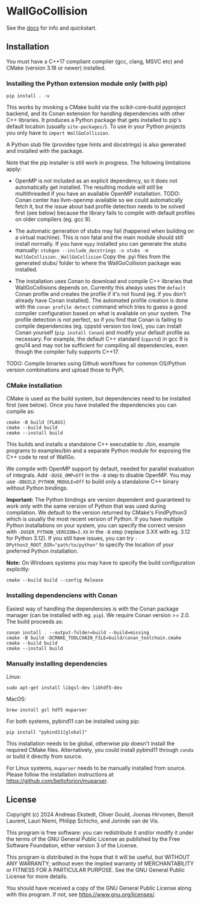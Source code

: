 # WallGoCollision

See the [docs](./docs/source/index.md) for info and quickstart.

## Installation

You must have a C++17 compliant compiler (gcc, clang, MSVC etc) and CMake (version 3.18 or newer) installed.

### Installing the Python extension module only (with pip)

```
pip install . -v
```

This works by invoking a CMake build via the scikit-core-build pyproject backend, and its Conan extension for handling dependencies with other C++ libraries.
It produces a Python package that gets installed to pip's default location (usually ```site-packages/```). To use in your Python projects you only have to ```import WallGoCollision```.

A Python stub file (provides type hints and docstrings) is also generated and installed with the package.

Note that the pip installer is still work in progress. The following limitations apply:
- OpenMP is not included as an explicit dependency, so it does not automatically get installed.
The resulting module will still be multithreaded if you have an available OpenMP installation.
TODO: Conan center has llvm-openmp available so we could automatically fetch it, but the issue about bad profile detection needs to be solved first (see below)
because the library fails to compile with default profiles on older compilers (eg. gcc 9).

- The automatic generation of stubs may fail (happened when building on a virtual machine). This is non fatal and the main module should still install normally. If you have ```mypy``` installed you can generate the stubs manually:
```stubgen --include_docstrings -o stubs -m WallGoCollision._WallGoCollision```
Copy the .pyi files from the generated stubs/ folder to where the WallGoCollision package was installed.

- The installation uses Conan to download and compile C++ libraries that WallGoCollisions depends on.
Currently this always uses the ```default``` Conan profile and creates the profile if it's not found (eg. if you don't already have Conan installed).
The automated profile creation is done with the ```conan profile detect``` command which tries to guess a good compiler configuration based on what is available on your system.
The profile detection is not perfect, so if you find that Conan is failing to compile dependencies (eg. cppstd version too low),
you can install Conan yourself (```pip install Conan```) and modify your default profile as necessary.
For example, the default C++ standard (```cppstd```) in gcc 9 is gnu14 and may not be sufficient for compiling all dependencies, even though the compiler fully supports C++17.

TODO: Compile binaries using Github workflows for common OS/Python version combinations and upload those to PyPi. 

### CMake installation

CMake is used as the build system, but dependencies need to be installed first (see below). Once you have installed the dependencies you can compile as:
```
cmake -B build [FLAGS]
cmake --build build
cmake --install build
```
This builds and installs a standalone C++ executable to ./bin, example programs to examples/bin and a separate Python module for exposing the C++ code to rest of WallGo.

We compile with OpenMP support by default, needed for parallel evaluation of integrals. Add `-DUSE_OMP=Off` in the `-B` step to disable OpenMP. You may use `-DBUILD_PYTHON_MODULE=Off` to build only a standalone C++ binary without Python bindings.

**Important:** The Python bindings are version dependent and guaranteed to work only with the same version of Python that was used during compilation. We default to the version returned by CMake's FindPython3 which is usually the most recent version of Python. If you have multiple Python installations on your system, you can specify the correct version with `-DUSER_PYTHON_VERSION=3.XX` in the `-B` step (replace 3.XX with eg. 3.12 for Python 3.12). If you still have issues, you can try `-DPython3_ROOT_DIR="path/to/python"` to specify the location of your preferred Python installation.

**Note:** On Windows systems you may have to specify the build configuration explicitly:
```
cmake --build build --config Release
```

### Installing dependenciens with Conan

Easiest way of handling the dependencies is with the Conan package manager (can be installed with eg. `pip`). We require Conan version >= 2.0. The build proceeds as:
```
conan install . --output-folder=build --build=missing
cmake -B build -DCMAKE_TOOLCHAIN_FILE=build/conan_toolchain.cmake
cmake --build build
cmake --install build
```

### Manually installing dependencies

Linux:
```
sudo apt-get install libgsl-dev libhdf5-dev
```

MacOS: 
```
brew install gsl hdf5 muparser
```

For both systems, pybind11 can be installed using pip:
```
pip install "pybind11[global]"
```
This installation needs to be global, otherwise pip doesn't install the required CMake files. Alternatively, you could install pybind11 through `conda` or build it directly from source.

For Linux systems, `muparser` needs to be manually installed from source. Please follow the installation instructions at https://github.com/beltoforion/muparser.

## License

Copyright (c) 2024 Andreas Ekstedt, Oliver Gould, Joonas Hirvonen,
Benoit Laurent, Lauri Niemi, Philipp Schicho, and Jorinde van de Vis.

This program is free software: you can redistribute it and/or modify
it under the terms of the GNU General Public License as published by
the Free Software Foundation, either version 3 of the License.

This program is distributed in the hope that it will be useful,
but WITHOUT ANY WARRANTY; without even the implied warranty of
MERCHANTABILITY or FITNESS FOR A PARTICULAR PURPOSE.  See the
GNU General Public License for more details.

You should have received a copy of the GNU General Public License
along with this program.  If not, see <https://www.gnu.org/licenses/>.
